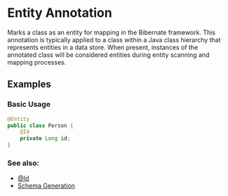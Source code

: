 # Entity Annotation

Marks a class as an entity for mapping in the Bibernate framework. This annotation is typically applied to a class within a Java class hierarchy that represents entities in a data store. When present, 
instances of the annotated class will be considered entities during entity scanning and mapping processes.

## Examples

### Basic Usage
```java
@Entity
public class Person {
    @Id
    private Long id;
}
```

### See also:
- [@Id](Id.md)
- [Schema Generation](../SchemaGeneration.md)